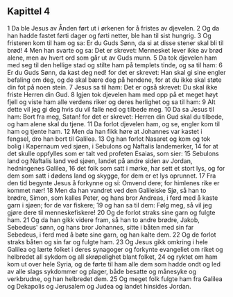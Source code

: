 ## Kapittel 4

1 Da ble Jesus av Ånden ført ut i ørkenen for å fristes av djevelen.
2 Og da han hadde fastet førti dager og førti netter, ble han til sist hungrig.
3 Og fristeren kom til ham og sa: Er du Guds Sønn, da si at disse stener skal bli til brød!
4 Men han svarte og sa: Det er skrevet: Mennesket lever ikke av brød alene, men av hvert ord som går ut av Guds munn.
5 Da tok djevelen ham med seg til den hellige stad og stilte ham på templets tinde, og sa til ham:
6 Er du Guds Sønn, da kast deg ned! for det er skrevet: Han skal gi sine engler befaling om deg, og de skal bære deg på hendene, for at du ikke skal støte din fot på noen stein.
7 Jesus sa til ham: Det er også skrevet: Du skal ikke friste Herren din Gud.
8 Igjen tok djevelen ham med opp på et meget høyt fjell og viste ham alle verdens riker og deres herlighet og sa til ham:
9 Alt dette vil jeg gi deg hvis du vil falle ned og tilbede meg.
10 Da sa Jesus til ham: Bort fra meg, Satan! for det er skrevet: Herren din Gud skal du tilbede, og ham alene skal du tjene.
11 Da forlot djevelen ham, og se, engler kom til ham og tjente ham.
12 Men da han fikk høre at Johannes var kastet i fengsel, dro han bort til Galilea.
13 Og han forlot Nasaret og kom og tok bolig i Kapernaum ved sjøen, i Sebulons og Naftalis landemerker,
14 for at det skulle oppfylles som er talt ved profeten Esaias, som sier:
15 Sebulons land og Naftalis land ved sjøen, landet på andre siden av Jordan, hedningenes Galilea,
16 det folk som satt i mørke, har sett et stort lys, og for dem som satt i dødens land og skygge, for dem er et lys oprunnet.
17 Fra den tid begynte Jesus å forkynne og si: Omvend dere; for himlenes rike er kommet nær!
18 Men da han vandret ved den Galileiske Sjø, så han to brødre, Simon, som kalles Peter, og hans bror Andreas, i ferd med å kaste garn i sjøen; for de var fiskere;
19 og han sa til dem: Følg meg, så vil jeg gjøre dere til menneskefiskere!
20 Og de forlot straks sine garn og fulgte ham.
21 Og da han gikk videre fram, så han to andre brødre, Jakob, Sebedeus' sønn, og hans bror Johannes, sitte i båten med sin far Sebedeus, i ferd med å bøte sine garn, og han kalte dem.
22 Og de forlot straks båten og sin far og fulgte ham.
23 Og Jesus gikk omkring i hele Galilea og lærte folket i deres synagoger og forkynte evangeliet om riket og helbredet all sykdom og all skrøpelighet blant folket,
24 og ryktet om ham kom ut over hele Syria, og de førte til ham alle dem som hadde ondt og led av alle slags sykdommer og plager, både besatte og månesyke og verkbrudne, og han helbredet dem.
25 Og meget folk fulgte ham fra Galilea og Dekapolis og Jerusalem og Judea og landet hinsides Jordan.
